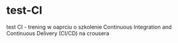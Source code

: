 # test-CI
test CI - trening w oaprciu o szkolenie Continuous Integration and Continuous Delivery (CI/CD) na crousera
